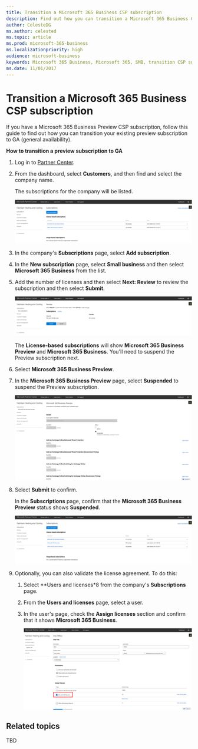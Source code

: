 ```yaml
---
title: Transition a Microsoft 365 Business CSP subscription 
description: Find out how you can transition a Microsoft 365 Business CSP subscription. 
author: CelesteDG 
ms.author: celested 
ms.topic: article 
ms.prod: microsoft-365-business
ms.localizationpriority: high
audience: microsoft-business 
keywords: Microsoft 365 Business, Microsoft 365, SMB, transition CSP subscription
ms.date: 11/01/2017
---
```


# Transition a Microsoft 365 Business CSP subscription

If you have a Microsoft 365 Business Preview CSP subscription, follow this guide to find out how you can transition your existing preview subscription to GA (general availability).

**How to transition a preview subscription to GA**

1. Log in to <a href="https://partnercenter.microsoft.com" target="_blank">Partner Center</a>.
2. From the dashboard, select **Customers**, and then find and select the company name.

    The subscriptions for the company will be listed.

    ![Customer's subscriptions in Partner Center](images/pc_customer_subscriptions_1.png)
    
3. In the company's **Subscriptions** page, select **Add subscription**.
4. In the **New subscription** page, select **Small business** and then select **Microsoft 365 Business** from the list.
5. Add the number of licenses and then select **Next: Review** to review the subscription and then select **Submit**.

    ![Review the new subscription to Microsoft 365 Business](images/pc_customer_reviewnewsubscription.png)

    The **License-based subscriptions** will show **Microsoft 365 Business Preview** and **Microsoft 365 Business**. You'll need to suspend the Preview subscription next.

6. Select **Microsoft 365 Business Preview**.
7. In the **Microsoft 365 Business Preview** page, select **Suspended** to suspend the Preview subscription.

    ![Suspend the Microsoft 365 Business Preview subscription](images/pc_customer_m365bpreview_suspend.png)

8. Select **Submit** to confirm.

    In the **Subscriptions** page, confirm that the **Microsoft 365 Business Preview** status shows **Suspended**.

    ![Confirm the Preview subscription status is suspended](images/pc_customer_m365bpreview_suspend_confirm.png)

9. Optionally, you can also validate the license agreement. To do this:
    1. Select **Users and licenses*8 from the company's **Subscriptions** page.
    2. From the **Users and licenses** page, select a user.
    3. In the user's page, check the **Assign licenses** section and confirm that it shows **Microsoft 365 Business**.

        ![Confirm the Microsoft 365 Business license is assigned to the user](images/pc_customer_userslicenses_m365b_validate.png)

## Related topics
TBD

